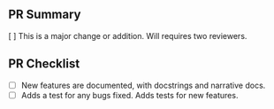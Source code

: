 <!--Thank you so much for your PR! To help us review, fill out the form
to the best of your ability.  Please make use of the development guide at
https://enzo-e.readthedocs.io/en/main/devel/index.html-->

<!--Provide a general summary of your changes in the title above, for
example "Fixes crash in gravity solver in super-cycling".  Please avoid
non-descriptive titles such as "Addresses issue #42".-->

<!--If you are able to do so, please do not create the PR out of main, but out
of a separate branch. -->

## PR Summary

<!--Please provide at least 1-2 sentences describing the pull request in
detail.  Why is this change required?  What problem does it solve?-->

<!--If it fixes an open issue, please link to the issue here.-->

<!--If your PR depends on another PR, please link to the PR here.-->

<!--Is this a major change or addition?  If so, these PRs require two reviewers. Please check here.-->
[ ] This is a major change or addition.  Will requires two reviewers.

## PR Checklist

<!-- Note that some of these check boxes may not apply to all pull requests -->
- [ ] New features are documented, with docstrings and narrative docs.
- [ ] Adds a test for any bugs fixed. Adds tests for new features.

<!--We understand that PRs can sometimes be overwhelming, especially as the
reviews start coming in.  Please let us know if the reviews are unclear or the
recommended next step seems overly demanding, or if you would like help in
addressing a reviewer's comments.  Lastly, please ping us if you've been waiting
too long to hear back on your PR.-->
